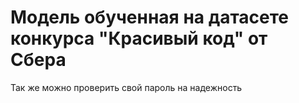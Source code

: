 # Модель обученная на датасете конкурса "Красивый код" от Сбера
Так же можно проверить свой пароль на надежность
